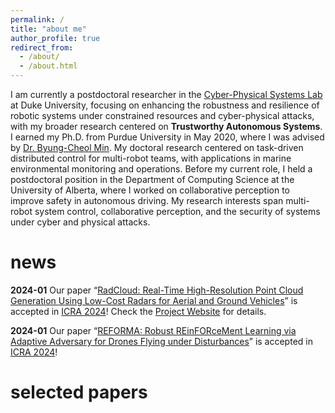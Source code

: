 ```yaml
---
permalink: /
title: "about me"
author_profile: true
redirect_from: 
  - /about/
  - /about.html
---
```


I am currently a postdoctoral researcher in the [Cyber-Physical Systems Lab](https://cpsl.pratt.duke.edu/) at Duke University, focusing on enhancing the robustness and resilience of robotic systems under constrained resources and cyber-physical attacks, with my broader research centered on **Trustworthy Autonomous Systems**. I earned my Ph.D. from Purdue University in May 2020, where I was advised by [Dr. Byung-Cheol Min](https://web.ics.purdue.edu/%7Eminb/). My doctoral research centered on task-driven distributed control for multi-robot teams, with applications in marine environmental monitoring and operations. Before my current role, I held a postdoctoral position in the Department of Computing Science at the University of Alberta, where I worked on collaborative perception to improve safety in autonomous driving. My research interests span multi-robot system control, collaborative perception, and the security of systems under cyber and physical attacks.



news
======

**2024-01**  Our paper “[RadCloud: Real-Time High-Resolution Point Cloud Generation Using Low-Cost Radars for Aerial and Ground Vehicles](https://arxiv.org/pdf/2403.05964)” is accepted in [ICRA 2024](https://2024.ieee-icra.org/)! Check the [Project Website](https://sites.google.com/view/radcloudduke) for details.

**2024-01**  Our paper “[REFORMA: Robust REinFORceMent Learning via Adaptive Adversary for Drones Flying under Disturbances](https://cpsl.pratt.duke.edu/sites/cpsl.pratt.duke.edu/files/docs/hsu_icra_24.pdf)” is accepted in [ICRA 2024](https://2024.ieee-icra.org/)!

selected papers
======



